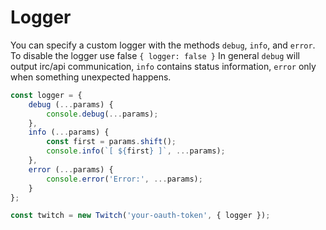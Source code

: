 # Logger

You can specify a custom logger with the methods `debug`, `info`, and `error`. To disable the logger use false `{ logger: false }` In general `debug` will output irc/api communication, `info` contains status information, `error` only when something unexpected happens.

```javascript
const logger = {
    debug (...params) {
        console.debug(...params);
    },
    info (...params) {
        const first = params.shift();
        console.info(`[ ${first} ]`, ...params);
    },
    error (...params) {
        console.error('Error:', ...params);
    }
};

const twitch = new Twitch('your-oauth-token', { logger });
```
